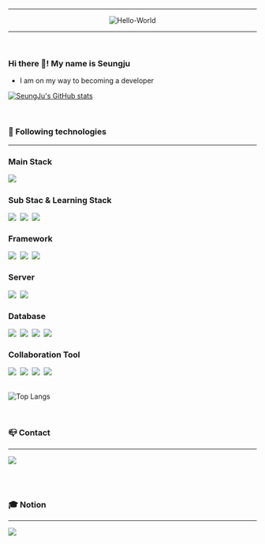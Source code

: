 
-----
<div align="center">

  ![Hello-World](https://github.com/bearkuang/bearkuang/assets/137677440/99fc9c76-d648-4a7a-8cf4-94fff8a81218)

</div>
<div align="left">

-----
<br>

### Hi there 👋! My name is Seungju
- I am on my way to becoming a developer

[![SeungJu's GitHub stats](https://github-readme-stats.vercel.app/api?username=bearkuang&include_all_commits=true&show_icons=true&theme=dracula)](https://github.com/anuraghazra/github-readme-stats)

<br>

### 🔨 Following technologies
---
<div align="left">
  <h3 align="left">Main Stack</h3>
  <img src="https://img.shields.io/badge/Java-20232a?style=for-the-badge&logo=OpenJDK&logoColor=white"/>&nbsp
  <br>
  <h3 align="left">Sub Stac & Learning Stack</h3>
  <img src="https://img.shields.io/badge/JavaScript-20232a.svg?style=for-the-badge&logo=javascript&logoColor=F7DF1E" />&nbsp
  <img src="https://img.shields.io/badge/react-20232a.svg?style=for-the-badge&logo=react&logoColor=61DAFB" />&nbsp
  <img src="https://img.shields.io/badge/Python-20232a.svg?style=for-the-badge&logo=python&logoColor=3776AB" />
  <h3 align="left">Framework</h3>
  <img src="https://img.shields.io/badge/Spring-20232a.svg?style=for-the-badge&logo=spring&logoColor=6DB33F" />&nbsp
  <img src="https://img.shields.io/badge/Spring Boot-20232a.svg?style=for-the-badge&logo=spring boot&logoColor=6DB33F" />&nbsp
  <img src="https://img.shields.io/badge/TailwindCSS-20232a.svg?style=for-the-badge&logo=tailwindcss&logoColor=06B6D4" />
  <h3 align="left">Server</h3>
  <img src="https://img.shields.io/badge/Apache Tomcat-20232a.svg?style=for-the-badge&logo=apachetomcat&logoColor=white" />&nbsp
  <img src="https://img.shields.io/badge/Amazon AWS-20232a.svg?style=for-the-badge&logo=amazon aws&logoColor=white" />&nbsp
  <h3 align="left">Database</h3>
  <img src="https://img.shields.io/badge/Maria-20232a?style=for-the-badge&logo=mariadb&logoColor=white">&nbsp
  <img src="https://img.shields.io/badge/Oracle-20232a?style=for-the-badge&logo=oracle&logoColor=white">&nbsp
  <img src="https://img.shields.io/badge/PostgreSQL-20232a?style=for-the-badge&logo=postgresql&logoColor=white">&nbsp
  <img src="https://img.shields.io/badge/mysql-20232a?style=for-the-badge&logo=mysql&logoColor=white">
  <h3 align="left">Collaboration Tool</h3>
  <img src="https://img.shields.io/badge/GitHub-20232a?style=for-the-badge&logo=github&logoColor=white">&nbsp
  <img src="https://img.shields.io/badge/Slack-20232a?style=for-the-badge&logo=slack&logoColor=white">&nbsp
  <img src="https://img.shields.io/badge/Figma-20232a?style=for-the-badge&logo=figma&logoColor=white">&nbsp
  <img src="https://img.shields.io/badge/Notion-20232a?style=for-the-badge&logo=notion&logoColor=white">
</div>

<br>

![Top Langs](https://github-readme-stats.vercel.app/api/top-langs/?username=bearkuang&layout=compact)

<br>

### 📪 Contact
---
<div style="display:flex; flex-direction:row;">
  <a href="mailto:ori178205@gmail.com">
      <img src="https://img.shields.io/badge/Gmail-EA4335?style=for-the-badge&logo=Gmail&logoColor=white"> 
 </a>
</div>

<br><br>

### 🎓 Notion
---
<div style="display:flex; flex-direction:row;">
  <a href="https://baek-sj.notion.site/BackEnd-Developer-fac5d13880ff467e848918b4580e024d">
      <img src="https://img.shields.io/badge/Notion-20232a?style=for-the-badge&logo=notion&logoColor=white"> 
 </a>
</div>

<br>

<!--
**bearkuang/bearkuang** is a ✨ _special_ ✨ repository because its `README.md` (this file) appears on your GitHub profile.

Here are some ideas to get you started:

- 🔭 I’m currently working on ...
- 🌱 I’m currently learning ...
- 👯 I’m looking to collaborate on ...
- 🤔 I’m looking for help with ...
- 💬 Ask me about ...
- 📫 How to reach me: ...
- 😄 Pronouns: ...
- ⚡ Fun fact: ...
-->
